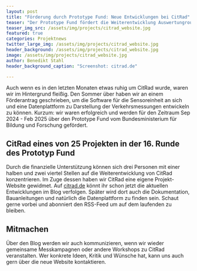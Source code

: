 ```yaml
---
layout: post
title: "Förderung durch Prototype Fund: Neue Entwicklungen bei CitRad"
teaser: "Der Prototype Fund fördert die Weiterentwicklung Auswertungroutine und der Datenplattform für das CitRad-Projekt"
teaser_img_src: /assets/img/projects/citrad_website.jpg
featured: true
categories: Projektnews
twitter_large_img: /assets/img/projects/citrad_website.jpg
header_background: /assets/img/projects/citrad_website.jpg
image: /assets/img/projects/citrad_website.jpg
author: Benedikt Stahl
header_background_caption: "Screenshot: citrad.de"

---
```


Auch wenn es in den letzten Monaten etwas ruhig um CitRad wurde, waren wir im Hintergrund fleißig. Den Sommer über haben wir an einem Förderantrag geschrieben, um die Software für die Sensoreinheit an sich und eine Datenplattform zu Darstellung der Verkehrsmessungen entwickeln zu können. Kurzum: wir waren erfolgreich und werden für den Zeitraum Sep 2024 - Feb 2025 über den Prototype Fund vom Bundesministerium für Bildung und Forschung gefördert.  

## CitRad eines von 25 Projekten in der 16. Runde des Prototyp Fund
Durch die finanzielle Unterstützung können sich drei Personen mit einer halben und zwei viertel Stellen auf die Weiterentwicklung von CitRad konzentrieren. Im Zuge dessen haben wir CitRad eine eigene Projekt-Website gewidmet. Auf [citrad.de](https://citrad.de) könnt ihr schon jetzt die aktuellen Entwicklungen im Blog verfolgen. Später wird dort auch die Dokumentation, Bauanleitungen und natürlich die Datenplattform zu finden sein. Schaut gerne vorbei und abonniert den RSS-Feed um auf dem laufenden zu bleiben. 

## Mitmachen
Über den Blog werden wir auch kommunizieren, wenn wir wieder gemeinsame Messkampagnen oder andere Workshops zu CitRad veranstalten. Wer konkrete Ideen, Kritik und Wünsche hat, kann uns auch gern über die neue Website kontaktieren.

